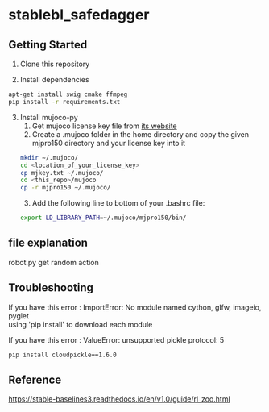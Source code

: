 # stablebl_safedagger

## Getting Started

1. Clone this repository

2. Install dependencies
```sh
apt-get install swig cmake ffmpeg
pip install -r requirements.txt
```

3. Install mujoco-py
    1. Get mujoco license key file from <a href="https://www.roboti.us/license.html">its website</a>
    2. Create a .mujoco folder in the home directory and copy the given mjpro150 directory and your license key into it
      ```sh
      mkdir ~/.mujoco/
      cd <location_of_your_license_key>
      cp mjkey.txt ~/.mujoco/
      cd <this_repo>/mujoco
      cp -r mjpro150 ~/.mujoco/
      ```
    3. Add the following line to bottom of your .bashrc file: 
      ```sh
      export LD_LIBRARY_PATH=~/.mujoco/mjpro150/bin/
      ```

## file explanation

robot.py
get random action

## Troubleshooting
If you have this error : ImportError: No module named cython, glfw, imageio, pyglet  
using 'pip install' to download each module

If you have this error : ValueError: unsupported pickle protocol: 5
```sh
pip install cloudpickle==1.6.0
```

## Reference
https://stable-baselines3.readthedocs.io/en/v1.0/guide/rl_zoo.html
